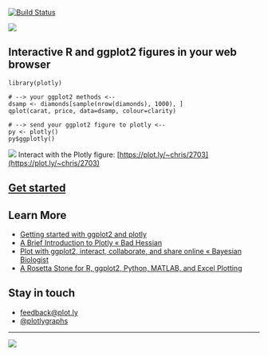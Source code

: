 [![Build Status](https://travis-ci.org/ropensci/plotly.png?branch=master)](https://travis-ci.org/ropensci/plotly)


![](http://i.imgur.com/gp0muqe.gif)


Interactive R and ggplot2 figures in your web browser
---

```
library(plotly)

# --> your ggplot2 methods <--
dsamp <- diamonds[sample(nrow(diamonds), 1000), ]
qplot(carat, price, data=dsamp, colour=clarity)

# --> send your ggplot2 figure to plotly <--
py <- plotly()
py$ggplotly()
```

[![](https://plot.ly/~chris/2703.png)](https://plot.ly/~chris/2703)
Interact with the Plotly figure: [https://plot.ly/~chris/2703](https://plot.ly/~chris/2703)


[Get started](https://plot.ly/ggplot2/)
-------------


Learn More
---
- [Getting started with ggplot2 and plotly](https://plot.ly/ggplot2/getting-started/)
- [A Brief Introduction to Plotly « Bad Hessian](http://badhessian.org/2014/08/a-brief-introduction-to-plotly/)
- [Plot with ggplot2, interact, collaborate, and share online « Bayesian Biologist](http://bayesianbiologist.com/2014/07/31/plot-with-ggplot2-interact-collaborate-and-share-online/)
- [A Rosetta Stone for R, ggplot2, Python, MATLAB, and Excel Plotting](http://nbviewer.ipython.org/gist/msund/61cdbd5b22c103fffb84)


Stay in touch
---
- <feedback@plot.ly>
- [@plotlygraphs](https://twitter.com/plotlygraphs)


---

[![](http://ropensci.org/public_images/github_footer.png)](http://ropensci.org)
